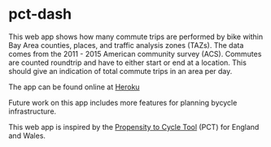# pct-dash

This web app shows how many commute trips are performed by bike within Bay Area counties, places, and traffic analysis zones (TAZs). The data comes from the 2011 - 2015 American community survey (ACS). Commutes are counted roundtrip and have to either start or end at a location. This should give an indication of total commute trips in an area per day.

The app can be found online at [Heroku](https://pctbayarea.herokuapp.com/)

Future work on this app includes more features for planning bycycle infrastructure.

This web app is inspired by the [Propensity to Cycle Tool](https://www.pct.bike/) (PCT) for England and Wales.
